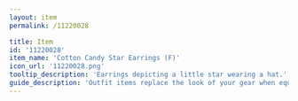 ```yaml
---
layout: item
permalink: /11220028

title: Item
id: '11220028'
item_name: 'Cotton Candy Star Earrings (F)'
icon_url: '11220028.png'
tooltip_description: 'Earrings depicting a little star wearing a hat.'
guide_description: 'Outfit items replace the look of your gear when equipped.'
---
```

